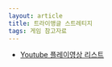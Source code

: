 ```yaml
---
layout: article
title: 트라이앵글 스트레티지
tags: 게임 참고자료
---
```


* [Youtube 플레이영상 리스트](https://youtube.com/playlist?list=PLvMEAuzf476OiwIaTTFCyuL9ERlAyDOJR&si=alDjb7wc3Xb1jL86)

